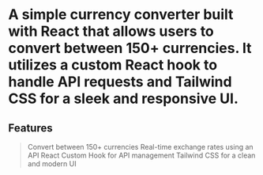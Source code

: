 # A simple currency converter built with React that allows users to convert between 150+ currencies. It utilizes a custom React hook to handle API requests and Tailwind CSS for a sleek and responsive UI.

## Features
> Convert between 150+ currencies
> Real-time exchange rates using an API
> React Custom Hook for API management
> Tailwind CSS for a clean and modern UI